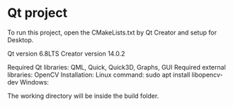 # Qt project
To run this project, open the CMakeLists.txt by Qt Creator and setup for Desktop.

Qt version 6.8LTS Creator version 14.0.2

Required Qt libraries: QML, Quick, Quick3D, Graphs, GUI
Required external libraries:
	OpenCV
		Installation:
			Linux command: sudo apt install libopencv-dev
			Windows: 

The working directory will be inside the build folder.